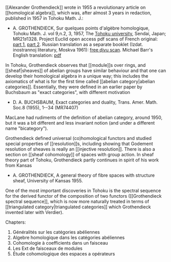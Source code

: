 [[Alexander Grothendieck]] wrote in 1955 a revolutionary article on [[homological algebra]], which was, after almost 3 years in redaction, published in 1957 in Tohoku Math. J.:

* A. GROTHENDIECK, Sur quelques points d'algèbre homologique, Tohoku Math. J. vol 9,n.2, 3, 1957, The [Tohoku university](http://www.tohoku.ac.jp/english/), Sendai, Japan; MR21♯1328. Project Euclid open access pdf scans of French original: [part 1](http://projecteuclid.org/euclid.tmj/1178244839),
[part 2](http://projecteuclid.org/euclid.tmj/1178244774). Russian translation as a separate booklet (Izdat. inostrannoj literatury, Moskva 1961): [free djvu scan](http://ncatlab.org/nlab/files/GrotendikTohoku.djvu). Michael Barr's English translation: [pdf](ftp://ftp.math.mcgill.ca/pub/barr/pdffiles/gk.pdf)

In Tohoku, Grothendieck observes that [[module]]s over rings, and [[sheaf|sheaves]] of abelian groups have similar behaviour and that one can develop their homological algebra in a unique way; this includes the axiomatics of what is for the first time called [[abelian category|abelian categories]]. Essentially, they were defined in an earlier paper by Buchsbaum as "exact categories", with different motivation

* D. A. BUCHSBAUM, Exact categories and duality, Trans. Amer. Math. Soc.8 (1955), 1--34 (MR74407)

MacLane had rudiments of the definition of abelian category, around 1950, but it was a bit different and less invariant notion (and under a different name "bicategory"). 

Grothendieck defined universal (co)homological functors and studied special properties of [[resolution]]s, including showing that Godement resolution of sheaves is really an [[injective resolution]]. There is also a section on [[sheaf cohomology]] of spaces with group action. In sheaf theory part of Tohoku, Grothendieck partly continues in spirit of his work from Kansas

* A. GROTHENDIECK, A general theory of fibre spaces with structure sheaf, University of Kansas 1955.

One of the most important discoveries in Tohoku is the spectral sequence for the derived functor of the composition of two functors ([[Grothendieck spectral sequence]], which is now more naturally treated in terms of [[triangulated category|triangulated categories]] which Grothendieck invented later with Verdier).

Chapters:
1. Généralités sur les catégories abéliennes
1. Algebre homologique dans les catégories abéliennes
1. Cohomologie à coefficients dans un faisceau
1. Les Ext de faisceaux de modules
1. Étude cohomologique des espaces a opérateurs